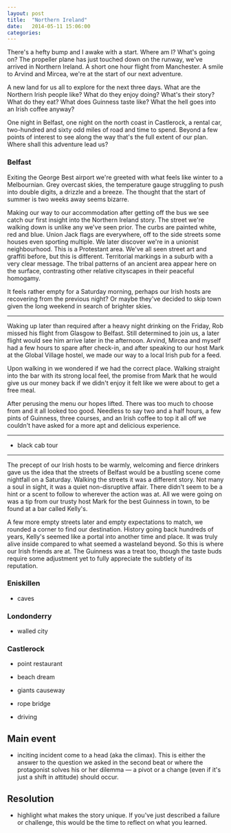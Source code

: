 ```yaml
---
layout: post
title:  "Northern Ireland"
date:   2014-05-11 15:06:00
categories: 
---
```


There's a hefty bump and I awake with a start. Where am I? What's going on?
The propeller plane has just touched down on the runway, we've arrived in
Northern Ireland. A short one hour flight from Manchester. A smile to Arvind
and Mircea, we're at the start of our next adventure. 

A new land for us all to explore for the next three days. What are the
Northern Irish people like? What do they enjoy doing? What's their story?
What do they eat?  What does Guinness taste like? What the hell goes into an
Irish coffee anyway?

One night in Belfast, one night on the north coast in Castlerock, a rental
car, two-hundred and sixty odd miles of road and time to spend. Beyond a few
points of interest to see along the way that's the full extent of our plan.
Where shall this adventure lead us?

### Belfast
Exiting the George Best airport we're greeted with what feels like winter to a
Melbournian. Grey overcast skies, the temperature gauge struggling to push
into double digits, a drizzle and a breeze. The thought that the start of
summer is two weeks away seems bizarre. 

Making our way to our accommodation after getting off the bus we see catch our
first insight into the Northern Ireland story. The street we're walking down
is unlike any we've seen prior. The curbs are painted white, red and
blue. Union Jack flags are everywhere, off to the side streets some houses
even sporting multiple. We later discover we're in a unionist neighbourhood.
This is a Protestant area. We've all seen street art and graffiti before, but
this is different. Territorial markings in a suburb with a very clear message.
The tribal patterns of an ancient area appear here on the surface, contrasting
other relative cityscapes in their peaceful homogamy.

It feels rather empty for a Saturday morning, perhaps our Irish hosts are
recovering from the previous night? Or maybe they've decided to skip town
given the long weekend in search of brighter skies.

- - -

Waking up later than required after a heavy night drinking on the Friday, Rob 
missed his flight from Glasgow to Belfast. Still determined to join us, a
later flight would see him arrive later in the afternoon.  Arvind, Mircea
and myself had a few hours to spare after check-in, and after speaking to our
host Mark at the Global Village hostel, we made our way to a local Irish pub
for a feed. 

Upon walking in we wondered if we had the correct place. Walking straight
into the bar with its strong local feel, the promise from Mark that he would
give us our money back if we didn't enjoy it felt like we were about to get a
free meal. 

After perusing the menu our hopes lifted. There was too much to choose from
and it all looked too good. Needless to say two and a half hours, a few pints
of Guinness, three courses, and an Irish coffee to top it all off we couldn't
have asked for a more apt and delicious experience.

- - - 

* black cab tour

- - -

The precept of our Irish hosts to be warmly, welcoming and fierce drinkers
gave us the idea that the streets of Belfast would be a bustling scene come
nightfall on a Saturday. Walking the streets it was a different story. Not
many a soul in sight, it was a quiet non-disruptive affair. There didn't seem
to be a hint or a scent to follow to wherever the action was at. All we were
going on was a tip from our trusty host Mark for the best Guinness in town, to
be found at a bar called Kelly's. 

A few more empty streets later and empty expectations to match, we rounded a
corner to find our destination. History going back hundreds of years, Kelly's
seemed like a portal into another time and place. It was truly alive inside
compared to what seemed a wasteland beyond. So this is where our Irish friends
are at. The Guinness was a treat too, though the taste buds require some
adjustment yet to fully appreciate the subtlety of its reputation. 

### Eniskillen

* caves

### Londonderry
* walled city

### Castlerock
* point restaurant
* beach dream

* giants causeway
* rope bridge
* driving


Main event
----------
* inciting incident come to a head (aka the climax). This is either the answer
to the question we asked in the second beat or where the protagonist solves
his or her dilemma — a pivot or a change (even if it's just a shift in
attitude) should occur.

Resolution
----------
* highlight what makes the story unique. If you've just described a failure or
challenge, this would be the time to reflect on what you learned. 



